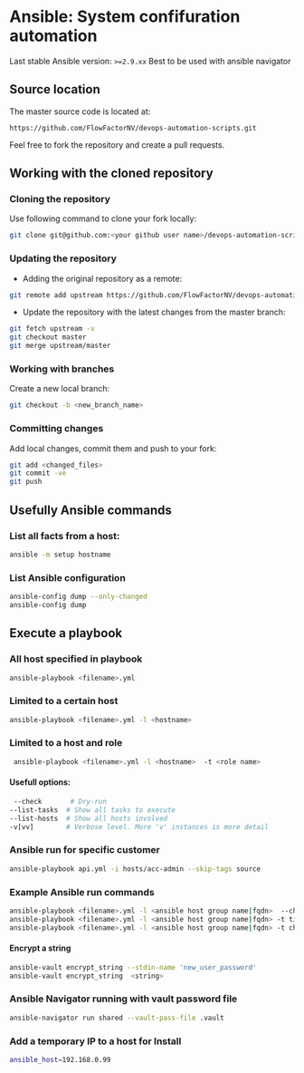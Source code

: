 # Ansible: System confifuration automation

Last stable Ansible version: `>=2.9.xx`
Best to be used with ansible navigator

## Source location

The master source code is located at:
```
https://github.com/FlowFactorNV/devops-automation-scripts.git
```

Feel free to fork the repository and create a pull requests.

## Working with the cloned repository

### Cloning the repository

Use following command to clone your fork locally:

```bash
git clone git@github.com:<your github user name>/devops-automation-scripts.git --recursive
```

### Updating the repository
- Adding the original repository as a remote:

```bash
git remote add upstream https://github.com/FlowFactorNV/devops-automation-scripts.git
```

- Update the repository with the latest changes from the master branch:

```bash
git fetch upstream -v
git checkout master
git merge upstream/master
```

### Working with branches
Create a new local branch:
```bash
git checkout -b <new_branch_name>
```

### Committing changes
Add local changes, commit them and push to your fork:
```bash
git add <changed_files>
git commit -ve
git push
```

## Usefully Ansible commands

### List all facts from a host:

```bash
ansible -m setup hostname
```

### List Ansible configuration

```bash
ansible-config dump --only-changed
ansible-config dump
```

## Execute a playbook

### All host specified in playbook

```bash
ansible-playbook <filename>.yml
```

### Limited to a certain host

```bash
ansible-playbook <filename>.yml -l <hostname>
```

### Limited to a host and role

```bash
 ansible-playbook <filename>.yml -l <hostname>  -t <role name>
```

#### Usefull options:

```bash
 --check       # Dry-run
--list-tasks  # Show all tasks to execute
--list-hosts  # Show all hosts involved
-v[vv]        # Verbose level. More 'v' instances is more detail
```

### Ansible run for specific customer

```bash
ansible-playbook api.yml -i hosts/acc-admin --skip-tags source
```

### Example Ansible run commands

```bash
ansible-playbook <filename>.yml -l <ansible host group name|fqdn>  --check
ansible-playbook <filename>.yml -l <ansible host group name|fqdn> -t timezone
ansible-playbook <filename>.yml -l <ansible host group name|fqdn> -t check_rhns,rhn_register --check --diff
```

#### Encrypt a string

```bash
ansible-vault encrypt_string --stdin-name 'new_user_password'
ansible-vault encrypt_string  <string>
```
### Ansible Navigator running with vault password file

```bash
ansible-navigator run shared --vault-pass-file .vault
```

### Add a temporary IP to a host for Install

```bash
ansible_host=192.168.0.99
```
